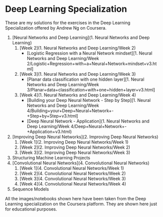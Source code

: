 # Deep Learning Specialization

These are my solutions for the exercises in the Deep Learning Specialization offered by Andrew Ng on Coursera. 

1. [Neural Networks and Deep Learning](1. Neural Networks and Deep Learning)
	1. [Week 2](1. Neural Networks and Deep Learning/Week 2)
		- [Logistic Regression with a Neural Network mindset][1. Neural Networks and Deep Learning/Week 2/Logistic+Regression+with+a+Neural+Network+mindset+v3.html]
	2. [Week 3](1. Neural Networks and Deep Learning/Week 3)
		- [Planar data classification with one hidden layer][1. Neural Networks and Deep Learning/Week 3/Planar+data+classification+with+one+hidden+layer+v3.html]
	3. [Week 4](1. Neural Networks and Deep Learning/Week 4)
		- [Building your Deep Neural Network - Step by Step][1. Neural Networks and Deep Learning/Week 4/Building+your+Deep+Neural+Network+-+Step+by+Step+v3.html]
		- [Deep Neural Network - Application](1. Neural Networks and Deep Learning/Week 4/Deep+Neural+Network+-+Application+v3.html)
2. [Improving Deep Neural Networks](2. Improving Deep Neural Networks)
	1. [Week 1](2. Improving Deep Neural Networks/Week 1)
	2. [Week 2](2. Improving Deep Neural Networks/Week 2)
	3. [Week 3](2. Improving Deep Neural Networks/Week 3)
3. Structuring Machine Learning Projects
4. [Convolutional Neural Networks](4. Convolutional Neural Networks)
	1. [Week 1](4. Convolutional Neural Networks/Week 1)
	2. [Week 2](4. Convolutional Neural Networks/Week 2)
	3. [Week 3](4. Convolutional Neural Networks/Week 3)
	4. [Week 4](4. Convolutional Neural Networks/Week 4)
5. Sequence Models



All the images/notebooks shown here have been taken from the Deep Learning specialization on the Coursera platform.
They are shown here just for educational purposes.